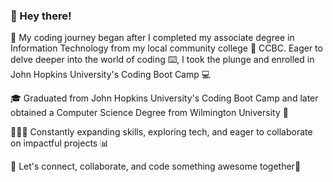 
### 👋 Hey there! 

👣 My coding journey began after I completed my associate degree in Information Technology from my local community college 🏫 CCBC. Eager to delve deeper into the world of coding ⌨️, I took the plunge and enrolled in John Hopkins University's Coding Boot Camp 💻

🎓 Graduated from John Hopkins University's Coding Boot Camp and later obtained a Computer Science Degree from Wilmington University 🏫

👨🏻‍💻 Constantly expanding skills, exploring tech, and eager to collaborate on impactful projects 📊 

🌱 Let's connect, collaborate, and code something awesome together🙏
